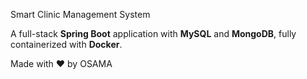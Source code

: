 Smart Clinic Management System

A full-stack **Spring Boot** application with **MySQL** and **MongoDB**, fully containerized with **Docker**.




Made with ❤️ by OSAMA
